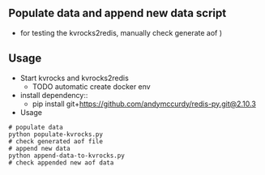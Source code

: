 ## Populate data and append new data script 

* for testing the kvrocks2redis, manually check generate aof )

## Usage

* Start kvrocks and kvrocks2redis
    * TODO automatic create docker env
* install dependency::
    * pip install git+https://github.com/andymccurdy/redis-py.git@2.10.3   
* Usage 

```
# populate data
python populate-kvrocks.py  
# check generated aof file 
# append new data 
python append-data-to-kvrocks.py
# check appended new aof data  
```
